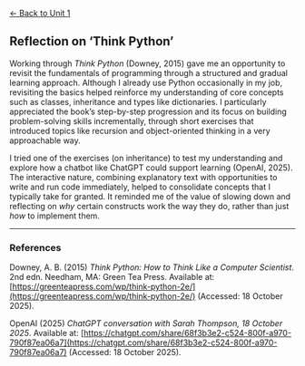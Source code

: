 [← Back to Unit 1](../../modules/module-3/unit-01.md)

## Reflection on ‘Think Python’

Working through *Think Python* (Downey, 2015) gave me an opportunity to revisit the fundamentals of programming through a structured and gradual learning approach. Although I already use Python occasionally in my job, revisiting the basics helped reinforce my understanding of core concepts such as classes, inheritance and types like dictionaries. I particularly appreciated the book’s step-by-step progression and its focus on building problem-solving skills incrementally, through short exercises that introduced topics like recursion and object-oriented thinking in a very approachable way.

I tried one of the exercises (on inheritance) to test my understanding and explore how a chatbot like ChatGPT could support learning (OpenAI, 2025). The interactive nature, combining explanatory text with opportunities to write and run code immediately, helped to consolidate concepts that I typically take for granted. It reminded me of the value of slowing down and reflecting on *why* certain constructs work the way they do, rather than just *how* to implement them.

---

### References

Downey, A. B. (2015) *Think Python: How to Think Like a Computer Scientist*. 2nd edn. Needham, MA: Green Tea Press. Available at: [https://greenteapress.com/wp/think-python-2e/](https://greenteapress.com/wp/think-python-2e/) (Accessed: 18 October 2025).

OpenAI (2025) *ChatGPT conversation with Sarah Thompson, 18 October 2025*. Available at: [https://chatgpt.com/share/68f3b3e2-c524-800f-a970-790f87ea06a7](https://chatgpt.com/share/68f3b3e2-c524-800f-a970-790f87ea06a7) (Accessed: 18 October 2025).

